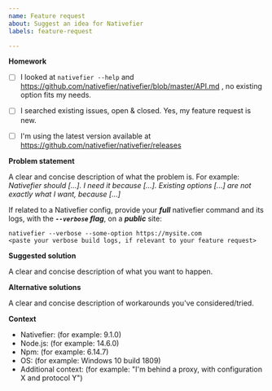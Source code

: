 ```yaml
---
name: Feature request
about: Suggest an idea for Nativefier
labels: feature-request

---
```


<!-- Help us help you, and take the time to fill this template 🙂.
An incomprehensible feature request is a useless feature request.

==============================================================
Incomprehensible / incomplete feature requests will be closed.
==============================================================
-->

**Homework**

- [ ] I looked at `nativefier --help` and https://github.com/nativefier/nativefier/blob/master/API.md , no existing option fits my needs.
- [ ] I searched existing issues, open & closed. Yes, my feature request is new.
- [ ] I'm using the latest version available at https://github.com/nativefier/nativefier/releases


**Problem statement**

A clear and concise description of what the problem is. For example: *Nativefier should [...]. I need it because [...]. Existing options [...] are not exactly what I want, because [...]*

If related to a Nativefier config, provide your ***full*** nativefier command and its logs, with the ***`--verbose` flag***, on a ***public*** site:

```
nativefier --verbose --some-option https://mysite.com
<paste your verbose build logs, if relevant to your feature request>
```

**Suggested solution**

A clear and concise description of what you want to happen.


**Alternative solutions**

A clear and concise description of workarounds you've considered/tried.


**Context**

 - Nativefier: (for example: 9.1.0)
 - Node.js: (for example: 14.6.0)
 - Npm: (for example: 6.14.7)
 - OS: (for example: Windows 10 build 1809)
 - Additional context: (for example: "I'm behind a proxy, with configuration X and protocol Y")
